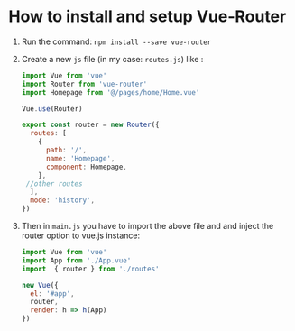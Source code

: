 

# How to install and setup Vue-Router

1. Run the command: `npm install --save vue-router`

2. Create a new `js` file (in my case: `routes.js`) like :

   ```javascript
   import Vue from 'vue'
   import Router from 'vue-router'
   import Homepage from '@/pages/home/Home.vue'
   
   Vue.use(Router)
   
   export const router = new Router({
     routes: [
       {
         path: '/',
         name: 'Homepage',
         component: Homepage,
       },
   	//other routes
     ],
     mode: 'history',
   })
   ```

3. Then in `main.js` you have to import the above file and and inject the router option to vue.js instance:

   ```javascript
   import Vue from 'vue'
   import App from './App.vue'
   import  { router } from './routes'
   
   new Vue({
     el: '#app',
     router,
     render: h => h(App)
   })
   ```